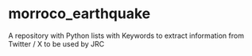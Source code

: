 # morroco_earthquake
A repository with Python lists with Keywords to extract information from Twitter / X  to be used by JRC 
